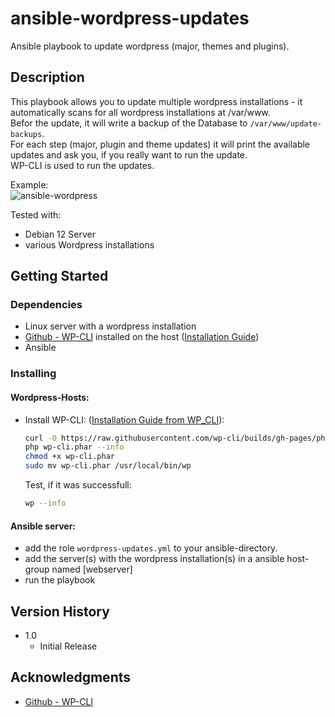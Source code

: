 # ansible-wordpress-updates
Ansible playbook to update wordpress (major, themes and plugins).  

## Description
This playbook allows you to update multiple wordpress installations - it automatically scans for all wordpress installations at /var/www.  
Befor the update, it will write a backup of the Database to `/var/www/update-backups`.  
For each step (major, plugin and theme updates) it will print the available updates and ask you, if you really want to run the update.  
WP-CLI is used to run the updates.  

Example:  
![ansible-wordpress](https://github.com/user-attachments/assets/2f2f2d46-fd46-47e4-a773-9bf879516f38)

Tested with:    
* Debian 12 Server  
* various Wordpress installations

## Getting Started  
### Dependencies  
* Linux server with a wordpress installation
* [Github - WP-CLI](https://github.com/wp-cli/wp-cli) installed on the host ([Installation Guide](https://github.com/wp-cli/wp-cli?tab=readme-ov-file#installing))   
* Ansible

### Installing

#### Wordpress-Hosts:
* Install WP-CLI:
     ([Installation Guide from WP_CLI](https://github.com/wp-cli/wp-cli?tab=readme-ov-file#installing)):
     ```sh
     curl -O https://raw.githubusercontent.com/wp-cli/builds/gh-pages/phar/wp-cli.phar
     php wp-cli.phar --info
     chmod +x wp-cli.phar
     sudo mv wp-cli.phar /usr/local/bin/wp
     ```
     Test, if it was successfull:
     ```sh
     wp --info
     ```

#### Ansible server:

* add the role `wordpress-updates.yml` to your ansible-directory.
* add the server(s) with the wordpress installation(s) in a ansible host-group named [webserver]
* run the playbook

## Version History
* 1.0
    * Initial Release

## Acknowledgments
* [Github - WP-CLI](https://github.com/wp-cli/wp-cli)
